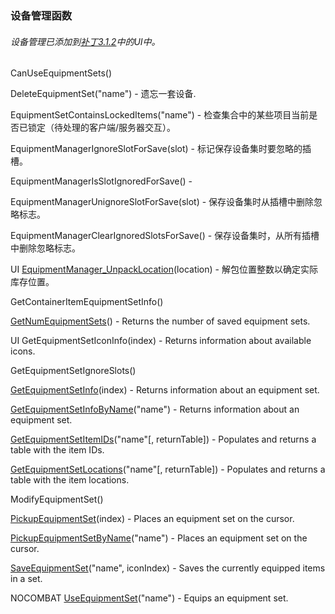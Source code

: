 ### 设备管理函数

###### 设备管理已添加到[补丁3.1.2](https://wow.gamepedia.com/Patch_3.1.2)中的UI中。

CanUseEquipmentSets\(\)

DeleteEquipmentSet\("name"\) - 遗忘一套设备.

EquipmentSetContainsLockedItems\("name"\) - 检查集合中的某些项目当前是否已锁定（待处理的客户端/服务器交互）。

EquipmentManagerIgnoreSlotForSave\(slot\) - 标记保存设备集时要忽略的插槽。

EquipmentManagerIsSlotIgnoredForSave\(\) -

EquipmentManagerUnignoreSlotForSave\(slot\) - 保存设备集时从插槽中删除忽略标志。

EquipmentManagerClearIgnoredSlotsForSave\(\) - 保存设备集时，从所有插槽中删除忽略标志。

UI [EquipmentManager\_UnpackLocation](https://wow.gamepedia.com/API_EquipmentManager_UnpackLocation)\(location\) - 解包位置整数以确定实际库存位置。

GetContainerItemEquipmentSetInfo\(\)

[GetNumEquipmentSets](https://wow.gamepedia.com/API_GetNumEquipmentSets)\(\) - Returns the number of saved equipment sets.

UI GetEquipmentSetIconInfo\(index\) - Returns information about available icons.

GetEquipmentSetIgnoreSlots\(\)

[GetEquipmentSetInfo](https://wow.gamepedia.com/API_GetEquipmentSetInfo)\(index\) - Returns information about an equipment set.

[GetEquipmentSetInfoByName](https://wow.gamepedia.com/API_GetEquipmentSetInfoByName)\("name"\) - Returns information about an equipment set.

[GetEquipmentSetItemIDs](https://wow.gamepedia.com/API_GetEquipmentSetItemIDs)\("name"\[, returnTable\]\) - Populates and returns a table with the item IDs.

[GetEquipmentSetLocations](https://wow.gamepedia.com/API_GetEquipmentSetLocations)\("name"\[, returnTable\]\) - Populates and returns a table with the item locations.

ModifyEquipmentSet\(\)

[PickupEquipmentSet](https://wow.gamepedia.com/API_PickupEquipmentSet)\(index\) - Places an equipment set on the cursor.

[PickupEquipmentSetByName](https://wow.gamepedia.com/API_PickupEquipmentSetByName)\("name"\) - Places an equipment set on the cursor.

[SaveEquipmentSet](https://wow.gamepedia.com/API_SaveEquipmentSet)\("name", iconIndex\) - Saves the currently equipped items in a set.

NOCOMBAT [UseEquipmentSet](https://wow.gamepedia.com/API_UseEquipmentSet)\("name"\) - Equips an equipment set.

